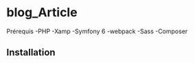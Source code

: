 # blog_Article

Prérequis 
  -PHP
  -Xamp
  -Symfony 6
  -webpack
  -Sass
  -Composer
  
  
## Installation


